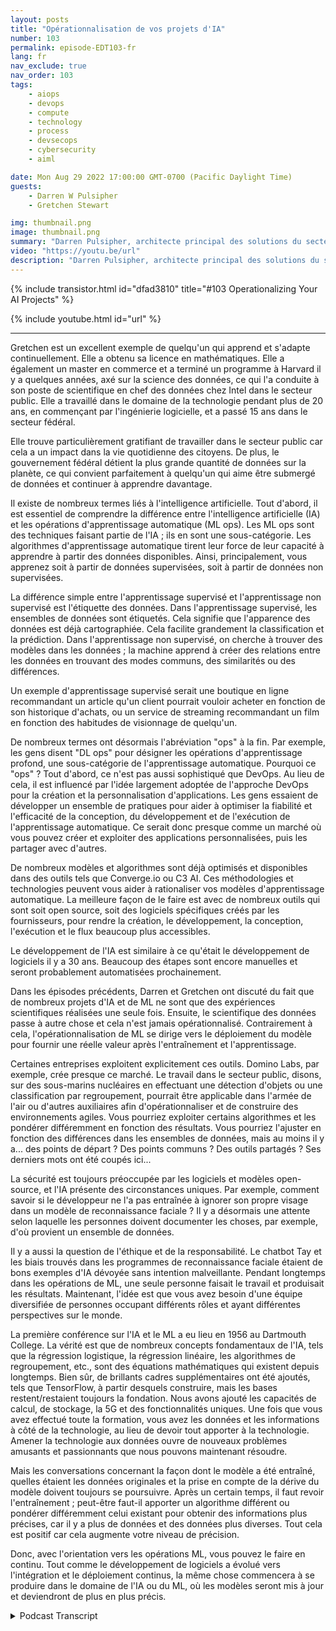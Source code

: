 ```yaml
---
layout: posts
title: "Opérationnalisation de vos projets d'IA"
number: 103
permalink: episode-EDT103-fr
lang: fr
nav_exclude: true
nav_order: 103
tags:
    - aiops
    - devops
    - compute
    - technology
    - process
    - devsecops
    - cybersecurity
    - aiml

date: Mon Aug 29 2022 17:00:00 GMT-0700 (Pacific Daylight Time)
guests:
    - Darren W Pulsipher
    - Gretchen Stewart

img: thumbnail.png
image: thumbnail.png
summary: "Darren Pulsipher, architecte principal des solutions du secteur public chez Intel, et Gretchen Stewart, scientifique en chef des données du secteur public, discutent de l'opérationnalisation des projets d'IA."
video: "https://youtu.be/url"
description: "Darren Pulsipher, architecte principal des solutions du secteur public chez Intel, et Gretchen Stewart, scientifique en chef des données du secteur public, discutent de l'opérationnalisation des projets d'IA."
---
```


<div>
{% include transistor.html id="dfad3810" title="#103 Operationalizing Your AI Projects" %}

{% include youtube.html id="url" %}
</div>

---

Gretchen est un excellent exemple de quelqu'un qui apprend et s'adapte continuellement. Elle a obtenu sa licence en mathématiques. Elle a également un master en commerce et a terminé un programme à Harvard il y a quelques années, axé sur la science des données, ce qui l'a conduite à son poste de scientifique en chef des données chez Intel dans le secteur public. Elle a travaillé dans le domaine de la technologie pendant plus de 20 ans, en commençant par l'ingénierie logicielle, et a passé 15 ans dans le secteur fédéral.

Elle trouve particulièrement gratifiant de travailler dans le secteur public car cela a un impact dans la vie quotidienne des citoyens. De plus, le gouvernement fédéral détient la plus grande quantité de données sur la planète, ce qui convient parfaitement à quelqu'un qui aime être submergé de données et continuer à apprendre davantage.

Il existe de nombreux termes liés à l'intelligence artificielle. Tout d'abord, il est essentiel de comprendre la différence entre l'intelligence artificielle (IA) et les opérations d'apprentissage automatique (ML ops). Les ML ops sont des techniques faisant partie de l'IA ; ils en sont une sous-catégorie. Les algorithmes d'apprentissage automatique tirent leur force de leur capacité à apprendre à partir des données disponibles. Ainsi, principalement, vous apprenez soit à partir de données supervisées, soit à partir de données non supervisées.

La différence simple entre l'apprentissage supervisé et l'apprentissage non supervisé est l'étiquette des données. Dans l'apprentissage supervisé, les ensembles de données sont étiquetés. Cela signifie que l'apparence des données est déjà cartographiée. Cela facilite grandement la classification et la prédiction. Dans l'apprentissage non supervisé, on cherche à trouver des modèles dans les données ; la machine apprend à créer des relations entre les données en trouvant des modes communs, des similarités ou des différences.

Un exemple d'apprentissage supervisé serait une boutique en ligne recommandant un article qu'un client pourrait vouloir acheter en fonction de son historique d'achats, ou un service de streaming recommandant un film en fonction des habitudes de visionnage de quelqu'un.

De nombreux termes ont désormais l'abréviation "ops" à la fin. Par exemple, les gens disent "DL ops" pour désigner les opérations d'apprentissage profond, une sous-catégorie de l'apprentissage automatique. Pourquoi ce "ops" ? Tout d'abord, ce n'est pas aussi sophistiqué que DevOps. Au lieu de cela, il est influencé par l'idée largement adoptée de l'approche DevOps pour la création et la personnalisation d'applications. Les gens essaient de développer un ensemble de pratiques pour aider à optimiser la fiabilité et l'efficacité de la conception, du développement et de l'exécution de l'apprentissage automatique. Ce serait donc presque comme un marché où vous pouvez créer et exploiter des applications personnalisées, puis les partager avec d'autres.

De nombreux modèles et algorithmes sont déjà optimisés et disponibles dans des outils tels que Converge.io ou C3 AI. Ces méthodologies et technologies peuvent vous aider à rationaliser vos modèles d'apprentissage automatique. La meilleure façon de le faire est avec de nombreux outils qui sont soit open source, soit des logiciels spécifiques créés par les fournisseurs, pour rendre la création, le développement, la conception, l'exécution et le flux beaucoup plus accessibles.

Le développement de l'IA est similaire à ce qu'était le développement de logiciels il y a 30 ans. Beaucoup des étapes sont encore manuelles et seront probablement automatisées prochainement.

Dans les épisodes précédents, Darren et Gretchen ont discuté du fait que de nombreux projets d'IA et de ML ne sont que des expériences scientifiques réalisées une seule fois. Ensuite, le scientifique des données passe à autre chose et cela n'est jamais opérationnalisé. Contrairement à cela, l'opérationnalisation de ML se dirige vers le déploiement du modèle pour fournir une réelle valeur après l'entraînement et l'apprentissage.

Certaines entreprises exploitent explicitement ces outils. Domino Labs, par exemple, crée presque ce marché. Le travail dans le secteur public, disons, sur des sous-marins nucléaires en effectuant une détection d'objets ou une classification par regroupement, pourrait être applicable dans l'armée de l'air ou d'autres auxiliaires afin d'opérationnaliser et de construire des environnements agiles. Vous pourriez exploiter certains algorithmes et les pondérer différemment en fonction des résultats. Vous pourriez l'ajuster en fonction des différences dans les ensembles de données, mais au moins il y a... des points de départ ? Des points communs ? Des outils partagés ? Ses derniers mots ont été coupés ici...

La sécurité est toujours préoccupée par les logiciels et modèles open-source, et l'IA présente des circonstances uniques. Par exemple, comment savoir si le développeur ne l'a pas entraînée à ignorer son propre visage dans un modèle de reconnaissance faciale ? Il y a désormais une attente selon laquelle les personnes doivent documenter les choses, par exemple, d'où provient un ensemble de données.

Il y a aussi la question de l'éthique et de la responsabilité. Le chatbot Tay et les biais trouvés dans les programmes de reconnaissance faciale étaient de bons exemples d'IA dévoyée sans intention malveillante. Pendant longtemps dans les opérations de ML, une seule personne faisait le travail et produisait les résultats. Maintenant, l'idée est que vous avez besoin d'une équipe diversifiée de personnes occupant différents rôles et ayant différentes perspectives sur le monde.

La première conférence sur l'IA et le ML a eu lieu en 1956 au Dartmouth College. La vérité est que de nombreux concepts fondamentaux de l'IA, tels que la régression logistique, la régression linéaire, les algorithmes de regroupement, etc., sont des équations mathématiques qui existent depuis longtemps. Bien sûr, de brillants cadres supplémentaires ont été ajoutés, tels que TensorFlow, à partir desquels construire, mais les bases restent/restaient toujours la fondation. Nous avons ajouté les capacités de calcul, de stockage, la 5G et des fonctionnalités uniques. Une fois que vous avez effectué toute la formation, vous avez les données et les informations à côté de la technologie, au lieu de devoir tout apporter à la technologie. Amener la technologie aux données ouvre de nouveaux problèmes amusants et passionnants que nous pouvons maintenant résoudre.

Mais les conversations concernant la façon dont le modèle a été entraîné, quelles étaient les données originales et la prise en compte de la dérive du modèle doivent toujours se poursuivre. Après un certain temps, il faut revoir l'entraînement ; peut-être faut-il apporter un algorithme différent ou pondérer différemment celui existant pour obtenir des informations plus précises, car il y a plus de données et des données plus diverses. Tout cela est positif car cela augmente votre niveau de précision.

Donc, avec l'orientation vers les opérations ML, vous pouvez le faire en continu. Tout comme le développement de logiciels a évolué vers l'intégration et le déploiement continus, la même chose commencera à se produire dans le domaine de l'IA ou du ML, où les modèles seront mis à jour et deviendront de plus en plus précis.



<details>
<summary> Podcast Transcript </summary>

<p></p>

</details>
